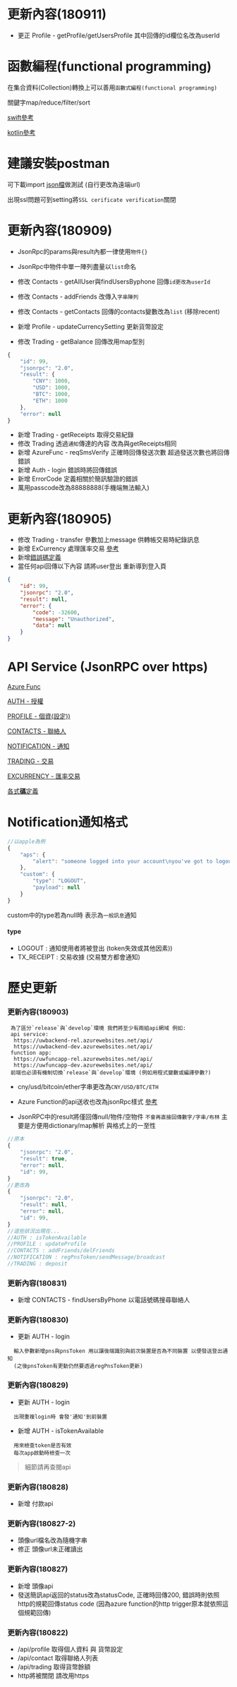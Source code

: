 
# 更新內容(180911)

- 更正 Profile - getProfile/getUsersProfile 其中回傳的id欄位名改為userId

# 函數編程(functional programming)
在集合資料(Collection)轉換上可以善用`函數式編程(functional programming)`

關鍵字map/reduce/filter/sort

[swift參考](https://medium.com/@mikru168/swift3-%E9%AB%98%E9%9A%8E%E5%87%BD%E6%95%B8-higher-order-function-a97cf4577a11)

[kotlin參考](https://hk.saowen.com/a/e37e7e51f8f92225bdff9dbcb47ddfc9937a7af2bf3952385ff637ee34a6ee56)

# 建議安裝postman
可下載import [json檔](./docs/UWallet.postman_collection.json)做測試 (自行更改為遠端url)

出現ssl問題可到setting將`SSL cerificate verification`關閉

# 更新內容(180909)
- JsonRpc的params與result內都一律使用`物件{}`
- JsonRpc中物件中單一陣列盡量以`list`命名

- 修改 Contacts - getAllUser與findUsersByphone 回傳`id更改為userId`
- 修改 Contacts - addFriends 改傳入`字串陣列`
- 修改 Contacts - getContacts 回傳的contacts變數改為`list` (移除recent)

- 新增 Profile - updateCurrencySetting 更新貨幣設定

- 修改 Trading - getBalance 回傳改用map型別
```js
{
    "id": 99,
    "jsonrpc": "2.0",
    "result": {
        "CNY": 1000,
        "USD": 1000,
        "BTC": 1000,
        "ETH": 1000
    },
    "error": null
}
```
- 新增 Trading - getReceipts 取得交易紀錄
- 修改 Trading 透過`通知`傳達的內容 改為與getReceipts相同
- 新增 AzureFunc - reqSmsVerify 正確時回傳發送次數 超過發送次數也將回傳錯誤
- 新增 Auth - login 錯誤時將回傳錯誤
- 新增 ErrorCode 定義相關於簡訊驗證的錯誤
- 萬用passcode改為88888888(手機端無法輸入)

# 更新內容(180905)

- 修改 Trading - transfer 參數加上message 供轉帳交易時紀錄訊息
- 新增 ExCurrency 處理匯率交易 [參考](./docs/EXCURRENCY.md)
- 新增[錯誤碼定義](./docs/DEFINE.md)
- 當任何api回傳以下內容 請將user登出 重新導到登入頁
```json
{
    "id": 99,
    "jsonrpc": "2.0",
    "result": null,
    "error": {
        "code": -32600,
        "message": "Unauthorized",
        "data": null
    }
}
```

# API Service (JsonRPC over https)

[Azure Func](./docs/AZUREFUNC.md)

[AUTH - 授權](./docs/AUTH.md)

[PROFILE - 個資(設定))](./docs/PROFILE.md)

[CONTACTS - 聯絡人](./docs/CONTACTS.md)

[NOTIFICATION - 通知](./docs/NOTIFICATION.md)

[TRADING - 交易](./docs/TRADING.md)

[EXCURRENCY - 匯率交易](./docs/EXCURRENCY.md)

[各式**碼**定義](./docs/DEFINE.md)

# Notification通知格式

```js
//以apple為例
{
    "aps": {
        "alert": "someone logged into your account\nyou've got to logout!"
    },
    "custom": {
        "type": "LOGOUT",
        "payload": null
    }
}
```
custom中的type若為null時 表示為`一般訊息`通知
#### type
- LOGOUT : 通知使用者將被登出 (token失效或其他因素))
- TX_RECEIPT : 交易收據 (交易雙方都會通知)


# 歷史更新



### 更新內容(180903)

```
 為了區分`release`與`develop`環境 我們將至少有兩組api網域 例如:
 api service:
  https://uwbackend-rel.azurewebsites.net/api/
  https://uwbackend-dev.azurewebsites.net/api/
 function app:
  https://uwfuncapp-rel.azurewebsites.net/api/
  https://uwfuncapp-dev.azurewebsites.net/api/
 前端也必須有機制切換`release`與`develop`環境 (例如用程式變數或編譯參數?)
```
- cny/usd/bitcoin/ether字串更改為`CNY/USD/BTC/ETH`

- Azure Function的api送收也改為jsonRpc樣式 [參考](./docs/AZUREFUNC.md)

- JsonRPC中的result將僅回傳null/物件/空物件 `不會再直接回傳數字/字串/布林` 主要是方便用dictionary/map解析 與格式上的一至性
```js
//原本
{
    "jsonrpc": "2.0",
    "result": true,
    "error": null,
    "id": 99,
}
//更改為
{
    "jsonrpc": "2.0",
    "result": null,
    "error": null,
    "id": 99,
}
//這些狀況出現在...
//AUTH : isTokenAvailable
//PROFILE : updateProfile
//CONTACTS : addFriends/delFriends
//NOTIFICATION : regPnsToken/sendMessage/broadcast
//TRADING : deposit
```


### 更新內容(180831)

- 新增 CONTACTS - findUsersByPhone 以電話號碼搜尋聯絡人

### 更新內容(180830)

- 更新 AUTH - login
```
  輸入參數新增pns與pnsToken 用以讓後端識別與前次裝置是否為不同裝置 以便發送登出通知
  (之後pnsToken有更動仍然要透過regPnsToken更新)
```

### 更新內容(180829)

- 更新 AUTH - login
```
  出現重複login時 會發'通知'到前裝置
```
- 新增 AUTH - isTokenAvailable
```
  用來檢查token是否有效
  每次app啟動時檢查一次
```
> 細節請再查閱api

### 更新內容(180828)

- 新增 付款api

### 更新內容(180827-2)
- 頭像url檔名改為隨機字串
- 修正 頭像url未正確讀出

### 更新內容(180827)

- 新增 頭像api
- 發送簡訊api返回的status改為statusCode, 正確時回傳200, 錯誤時則依照http的規範回傳status code (因為azure function的http trigger原本就依照這個規範回傳)

### 更新內容(180822)

- /api/profile 取得個人資料 與 貨幣設定
- /api/contact 取得聯絡人列表
- /api/trading 取得貨幣餘額
- http將被關閉 請改用https